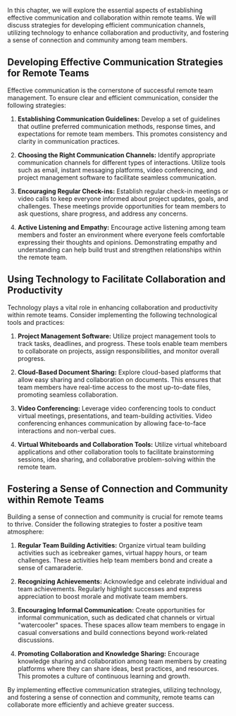 
In this chapter, we will explore the essential aspects of establishing effective communication and collaboration within remote teams. We will discuss strategies for developing efficient communication channels, utilizing technology to enhance collaboration and productivity, and fostering a sense of connection and community among team members.

Developing Effective Communication Strategies for Remote Teams
--------------------------------------------------------------

Effective communication is the cornerstone of successful remote team management. To ensure clear and efficient communication, consider the following strategies:

1. **Establishing Communication Guidelines:** Develop a set of guidelines that outline preferred communication methods, response times, and expectations for remote team members. This promotes consistency and clarity in communication practices.

2. **Choosing the Right Communication Channels:** Identify appropriate communication channels for different types of interactions. Utilize tools such as email, instant messaging platforms, video conferencing, and project management software to facilitate seamless communication.

3. **Encouraging Regular Check-ins:** Establish regular check-in meetings or video calls to keep everyone informed about project updates, goals, and challenges. These meetings provide opportunities for team members to ask questions, share progress, and address any concerns.

4. **Active Listening and Empathy:** Encourage active listening among team members and foster an environment where everyone feels comfortable expressing their thoughts and opinions. Demonstrating empathy and understanding can help build trust and strengthen relationships within the remote team.

Using Technology to Facilitate Collaboration and Productivity
-------------------------------------------------------------

Technology plays a vital role in enhancing collaboration and productivity within remote teams. Consider implementing the following technological tools and practices:

1. **Project Management Software:** Utilize project management tools to track tasks, deadlines, and progress. These tools enable team members to collaborate on projects, assign responsibilities, and monitor overall progress.

2. **Cloud-Based Document Sharing:** Explore cloud-based platforms that allow easy sharing and collaboration on documents. This ensures that team members have real-time access to the most up-to-date files, promoting seamless collaboration.

3. **Video Conferencing:** Leverage video conferencing tools to conduct virtual meetings, presentations, and team-building activities. Video conferencing enhances communication by allowing face-to-face interactions and non-verbal cues.

4. **Virtual Whiteboards and Collaboration Tools:** Utilize virtual whiteboard applications and other collaboration tools to facilitate brainstorming sessions, idea sharing, and collaborative problem-solving within the remote team.

Fostering a Sense of Connection and Community within Remote Teams
-----------------------------------------------------------------

Building a sense of connection and community is crucial for remote teams to thrive. Consider the following strategies to foster a positive team atmosphere:

1. **Regular Team Building Activities:** Organize virtual team building activities such as icebreaker games, virtual happy hours, or team challenges. These activities help team members bond and create a sense of camaraderie.

2. **Recognizing Achievements:** Acknowledge and celebrate individual and team achievements. Regularly highlight successes and express appreciation to boost morale and motivate team members.

3. **Encouraging Informal Communication:** Create opportunities for informal communication, such as dedicated chat channels or virtual "watercooler" spaces. These spaces allow team members to engage in casual conversations and build connections beyond work-related discussions.

4. **Promoting Collaboration and Knowledge Sharing:** Encourage knowledge sharing and collaboration among team members by creating platforms where they can share ideas, best practices, and resources. This promotes a culture of continuous learning and growth.

By implementing effective communication strategies, utilizing technology, and fostering a sense of connection and community, remote teams can collaborate more efficiently and achieve greater success.
